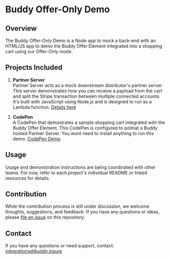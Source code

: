# Buddy Offer-Only Demo

## Overview

The Buddy Offer-Only Demo is a Node app to mock a back-end with an HTML/JS app to demo the Buddy Offer Element integrated into a shopping cart using our Offer-Only mode.

## Projects Included

1. **Partner Server**  
   Partner Server acts as a mock downstream distributor's partner server. This server demonstrates how you can receive a payload from the cart and split the Stripe transaction between multiple connected accounts. It's built with JavaScript using Node.js and is designed to run as a Lambda function. [Details here](https://github.com/Buddy-Technology/offer-only-demo/tree/main/partner_server)

2. **CodePen**  
   A CodePen that demostrates a sample shopping cart integrated with the Buddy Offer Element. This CodePen is configured to poitnat a Buddy hosted Partner Server. You wont need to install anything to run this demo. [CodePen Demo](https://codepen.io/buddy-insure/pen/ExOLxYO?editors=1001)

## Usage

Usage and demonstration instructions are being coordinated with other teams. For now, refer to each project's individual README or linked resources for details.

## Contribution

While the contribution process is still under discussion, we welcome thoughts, suggestions, and feedback. If you have any questions or ideas, please [file an issue](./issues) on this repository.

## Contact

If you have any questions or need support, contact: integrations@buddy.insure
